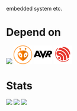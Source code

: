 <p>
embedded system etc.
</p>

# Depend on
<p>
<img src="http://devicons.acavalkyrie.workers.dev/icons?i=arduino,raspberrypi,bash,rust,c,cpp,cs,dotnet,py,selenium,js,docker,bots,godot,unity,atom,vscode,vim,neovim,git,github">
<img height=50px src="platformio.svg">
<img height=50px src="avr.svg">
<img height=50px src="espressif-systems.svg">
</p>

# Stats
<p>
<img height=150px src="https://github-readme-stats.vercel.app/api/top-langs/?username=acaValkyrie&layout=compact&theme=onedark">
<img height=150px src="https://github-readme-stats.vercel.app/api?username=acaValkyrie&count_private=true&show_icons=true&theme=onedark">
<img src="https://github-profile-trophy.vercel.app/?username=acaValkyrie&theme=onedark">
<p>
